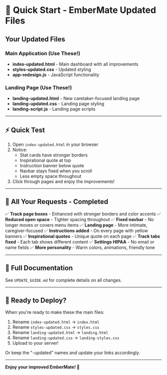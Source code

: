 # 🚀 Quick Start - EmberMate Updated Files

## Your Updated Files

### Main Application (Use These!)
- **index-updated.html** - Main dashboard with all improvements
- **styles-updated.css** - Updated styling
- **app-redesign.js** - JavaScript functionality

### Landing Page (Use These!)
- **landing-updated.html** - New caretaker-focused landing page
- **landing-updated.css** - Landing page styling
- **landing-script.js** - Landing page scripts

---

## ⚡ Quick Test

1. Open `index-updated.html` in your browser
2. Notice:
   - Stat cards have stronger borders
   - Inspirational quote at top
   - Instruction banner below quote
   - Navbar stays fixed when you scroll
   - Less empty space throughout
3. Click through pages and enjoy the improvements!

---

## 🎯 All Your Requests - Completed

✅ **Track page boxes** - Enhanced with stronger borders and color accents
✅ **Reduced open space** - Tighter spacing throughout
✅ **Fixed navbar** - No longer moves or covers menu items
✅ **Landing page** - More intimate, caregiver-focused
✅ **Instructions added** - On every page with yellow banners
✅ **Inspirational quotes** - Unique quote on each page
✅ **Track tabs fixed** - Each tab shows different content
✅ **Settings HIPAA** - No email or name fields
✅ **More personality** - Warm colors, animations, friendly tone

---

## 📖 Full Documentation

See `UPDATE_GUIDE.md` for complete details on all changes.

---

## 💚 Ready to Deploy?

When you're ready to make these the main files:
1. Rename `index-updated.html` → `index.html`
2. Rename `styles-updated.css` → `styles.css`
3. Rename `landing-updated.html` → `landing.html`
4. Rename `landing-updated.css` → `landing-styles.css`
5. Upload to your server!

Or keep the "-updated" names and update your links accordingly.

---

**Enjoy your improved EmberMate! 🎉**
